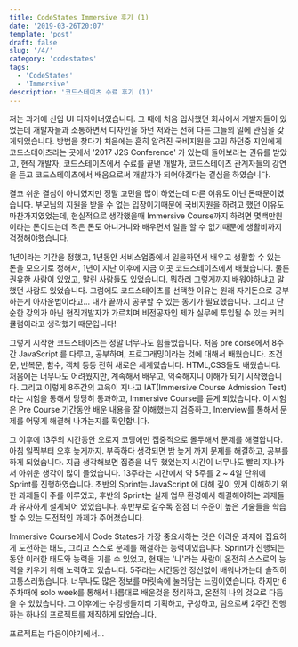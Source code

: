 ```yaml
---
title: CodeStates Immersive 후기 (1)
date: '2019-03-26T20:07'
template: 'post'
draft: false
slug: '/4/'
category: 'codestates'
tags:
  - 'CodeStates'
  - 'Immersive'
description: '코드스테이츠 수료 후기 (1)'
---
```


저는 과거에 신입 UI 디자이너였습니다. 그 때에 처음 입사했던 회사에서 개발자들이 있었는데 개발자들과 소통하면서 디자인을 하던 저와는 전혀 다른 그들의 일에 관심을 갖게되었습니다. 방법을 찾다가 처음에는 흔히 알려진 국비지원을 고민 하던중 지인에게 코드스테이츠라는 곳에서 '2017 J2S Conference' 가 있는데 들어보라는 권유를 받았고, 현직 개발자, 코드스테이츠에서 수료를 끝낸 개발자, 코드스테이츠 관계자들의 강연을 듣고 코드스테이츠에서 배움으로써 개발자가 되어야겠다는 결심을 하였습니다.

결코 쉬운 결심이 아니였지만 정말 고민을 많이 하였는데 다른 이유도 아닌 돈때문이였습니다. 부모님의 지원을 받을 수 없는 입장이기때문에 국비지원을 하려고 했던 이유도 마찬가지였었는데, 현실적으로 생각했을때 Immersive Course까지 하려면 몇백만원이라는 돈이드는데 적은 돈도 아니거니와 배우면서 일을 할 수 없기때문에 생활비까지 걱정해야했습니다.

1년이라는 기간을 정했고, 1년동안 서비스업종에서 일을하면서 배우고 생활할 수 있는 돈을 모으기로 정해서, 1년이 지난 이후에 지금 이곳 코드스테이츠에서 배웠습니다. 물론 권유한 사람이 있었고, 말린 사람들도 있었습니다. 뭐하러 그렇게까지 배워야하냐고 말했던 사람도 있었습니다. 그럼에도 코드스테이츠를 선택한 이유는 원래 자기돈으로 공부하는게 아까운법이라고... 내가 끝까지 공부할 수 있는 동기가 필요했습니다. 그리고 단순한 강의가 아닌 현직개발자가 가르치며 비전공자인 제가 실무에 투입될 수 있는 커리큘럼이라고 생각했기 때문입니다!

그렇게 시작한 코드스테이츠는 정말 너무나도 힘들었습니다. 처음 pre corse에서 8주간 JavaScript 를 다루고, 공부하며, 프로그래밍이라는 것에 대해서 배웠습니다. 조건문, 반복문, 함수, 객체 등등 전혀 새로운 세계였습니다.
HTML,CSS들도 배웠습니다. 처음에는 너무나도 어려웠지만, 계속해서 배우고, 익숙해지니 이해가 되기 시작했습니다.
그리고 이렇게 8주간의 교육이 지나고 IAT(Immersive Course Admission Test)라는 시험을 통해서 당당히 통과하고, Immersive Course를 듣게 되었습니다. 이 시험은 Pre Course 기간동안 배운 내용을 잘 이해했는지 검증하고, Interview를 통해서 문제를 어떻게 해결해 나가는지를 확인합니다.

그 이후에 13주의 시간동안 오로지 코딩에만 집중적으로 몰두해서 문제를 해결합니다. 아침 일찍부터 오후 늦게까지. 부족하다 생각되면 밤 늦게 까지 문제를 해결하고, 공부를 하게 되었습니다. 지금 생각해보면 집중을 너무 했었는지 시간이 너무나도 빨리 지나가서 아쉬운 생각이 많이 들었습니다. 13주라는 시간에서 약 5주를 2 ~ 4일 단위에 Sprint를 진행하였습니다. 초반의 Sprint는 JavaScript 에 대해 깊이 있게 이해하기 위한 과제들이 주를 이루었고, 후반의 Sprint는 실제 업무 환경에서 해결해야하는 과제들과 유사하게 설계되어 있었습니다. 후반부로 갈수록 점점 더 수준이 높은 기술들을 학습할 수 있는 도전적인 과제가 주어졌습니다.

Immersive Course에서 Code States가 가장 중요시하는 것은 어려운 과제에 집요하게 도전하는 태도, 그리고 스스로 문제를 해결하는 능력이였습니다. Sprint가 진행되는 동안 이러한 태도와 능력을 기를 수 있었고, 현재는 '나'라는 사람이 온전히 스스로의 능력을 키우기 위해 노력하고 있습니다. 5주라는 시간동안 정신없이 배워나가는데 솔직히 고통스러웠습니다. 너무나도 많은 정보를 머릿속에 눌러담는 느낌이였습니다. 하지만 6주차때에 solo week를 통해서 나름대로 배운것을 정리하고, 온전히 나의 것으로 다듬을 수 있었습니다. 그 이후에는 수강생들끼리 기획하고, 구성하고, 팀으로써 2주간 진행하는 하나의 프로젝트를 제작하게 되었습니다.

프로젝트는 다음이야기에서...
